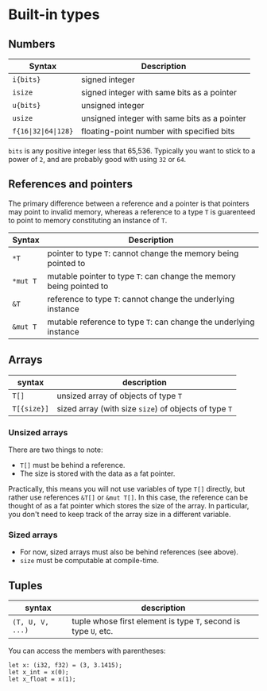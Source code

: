 # Built-in types

## Numbers

| Syntax       | Description                    |
| ------------ | ------------------------------ |
| `i{bits}`    | signed integer                 |
| `isize`      | signed integer with same bits as a pointer |
| `u{bits}`    | unsigned integer               |
| `usize`      | unsigned integer with same bits as a pointer |
| <code>f{16&#x7c;32&#x7c;64&#x7c;128}</code> | floating-point number with specified bits |

`bits` is any positive integer less that 65,536. Typically you want to stick to a power of `2`, and are probably good with using `32` or `64`.

## References and pointers

The primary difference between a reference and a pointer is that pointers may point to invalid memory, whereas a reference to a type `T` is guarenteed to point to memory constituting an instance of `T`.

| Syntax       | Description                    |
| ------------ | ------------------------------ |
| `*T`         | pointer to type `T`: cannot change the memory being pointed to |
| `*mut T`     | mutable pointer to type `T`: can change the memory being pointed to |
| `&T`         | reference to type `T`: cannot change the underlying instance |
| `&mut T`     | mutable reference to type `T`: can change the underlying instance |

## Arrays

| syntax       | description                    |
| ------------ | ------------------------------ |
| `T[]`        | unsized array of objects of type `T` |
| `T[{size}]`  | sized array (with size `size`) of objects of type `T` |

### Unsized arrays

There are two things to note:
- `T[]` must be behind a reference.
- The size is stored with the data as a fat pointer.

Practically, this means you will not use variables of type `T[]` directly, but rather use references `&T[]` or `&mut T[]`. In this case, the reference can be thought of as a fat pointer which stores the size of the array. In particular, you don't need to keep track of the array size in a different variable.

### Sized arrays

- For now, sized arrays must also be behind references (see above).
- `size` must be computable at compile-time.

## Tuples

| syntax       | description                    |
| ------------ | ------------------------------ |
| `(T, U, V, ...)` | tuple whose first element is type `T`, second is type `U`, etc. |

You can access the members with parentheses:
```
let x: (i32, f32) = (3, 3.1415);
let x_int = x(0);
let x_float = x(1); 
```
